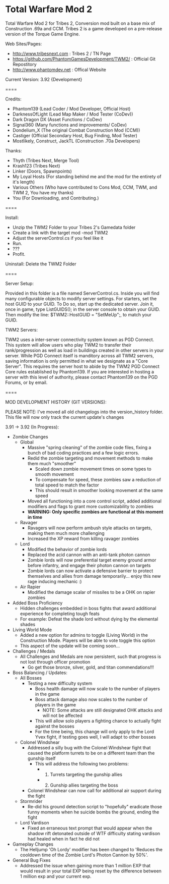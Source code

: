 Total Warfare Mod 2
====

Total Warfare Mod 2 for Tribes 2, Conversion mod built on a base mix of Construction .69a and CCM. Tribes 2 is a game developed on a pre-release version of the Torque Game Engine.

Web Sites/Pages:
* http://www.tribesnext.com : Tribes 2 / TN Page
* https://github.com/PhantomGamesDevelopment/TWM2/ : Official Git Repostitory
* http://www.phantomdev.net : Offical Website

Current Version: 3.92 {Development}

====

Credits:
* Phantom139 (Lead Coder / Mod Developer, Official Host)
* DarknessOfLight (Lead Map Maker / Mod Tester (CoDev))
* Dark Dragon DX (Asset Functions / CoDev)
* Signal360 (Many functions and improvements/ CoDev)
* Dondelium_X (The original Combat Construction Mod (CCM))
* Castiger (Official Secondary Host, Bug Finding, Mod Tester)
* Mostlikely, Construct, JackTL (Construction .70a Developers)

Thanks:
* Thyth (Tribes Next, Merge Tool)
* Krash123 (Tribes Next)
* Linker (Doors, Spawnpoints)
* My Loyal Hosts (For standing behind me and the mod for the entirety of it's length)
* Various Others (Who have contributed to Cons Mod, CCM, TWM, and TWM 2, You have my thanks)
* You (For Downloading, and Contributing.)

====

Install:
* Unzip the TWM2 Folder to your Tribes 2's Gamedata folder
* Create a link with the target mod -mod TWM2
* Adjust the serverControl.cs if you feel like it
* Run.
* ???
* Profit.

Uninstall: Delete the TWM2 Folder

====

Server Setup:

Provided in this folder is a file named ServerControl.cs. Inside you will find many configurable
objects to modify server settings. For starters, set the host GUID to your GUID. To Do so,
start up the dedicated server. Join it, once in game, type ListGUIDS(); in the server console
to obtain your GUID. Then modify the line: $TWM2::HostGUID = "SetMeUp";, to match your GUID.

TWM2 Servers:

TWM2 uses a inter-server connectivity system known as PGD Connect. This system will allow users who
play TWM2 to transfer their rank/progression as well as load in buildings created in other servers
in your server. While PGD Connect itself is manditory across all TWM2 servers, saving information is
only permitted in what we designate as a "Core Server". This requires the server host to abide by the
TWM2 PGD Connect Core rules established by Phantom139. If you are interested in hosting a server with
this level of authority, please contact Phantom139 on the PGD Forums, or by email.

====

MOD DEVELOPMENT HISTORY (GIT VERSIONS):

PLEASE NOTE: I've moved all old changelogs into the version_history folder. This file will now only track the current update's changes

3.91 -> 3.92 (In Progress):
* Zombie Changes
  * Global
    * Massive "spring cleaning" of the zombie code files, fixing a bunch of bad coding practices and a few logic errors.
    * Redid the zombie targeting and movement methods to make them much "smoother"
	  * Scaled down zombie movement times on some types to smooth movement
	  * To compensate for speed, these zombies saw a reduction of total speed to match the factor
	  * This should result in smoother looking movement at the same speed
	* Moved all functioning into a core control script, added additional modifiers and flags to grant more customizability to zombies
	* **WARNING: Only specific zombies are functional at this moment in time**
  * Ravager
    * Ravagers will now perform ambush style attacks on targets, making them much more challenging
	* Increased the XP reward from killing ravager zombies	
  * Lord
    * Modified the behavior of zombie lords
	* Replaced the acid cannon with an anti-tank photon cannon
	* Zombie lords will now preferential target enemy ground armor before infantry, and engage their photon cannon on targets
	* Zombie lords can now activate a defensive barrier to protect themselves and allies from damage temporarily... enjoy this new rage inducing mechanic :)	
  * Air Rapier
	* Modified the damage scalar of missiles to be a OHK on rapier zombies	
* Added Boss Proficiency
  * Hidden challenges embedded in boss fights that award additional experience for completing tough feats
  * For example: Defeat the shade lord without dying by the elemental shades
* Living World Mode
  * Added a new option for admins to toggle (Living World) in the Construction Mode. Players will be able to vote toggle this option
  * This aspect of the update will be coming soon...
* Challenges / Medals
  * All Challenges and Medals are now persistent, such that progress is not lost through officer promotion
    * Go get those bronze, silver, gold, and titan commendations!!!  
* Boss Balancing / Updates:
  * All Bosses
    * Testing a new difficulty system
	  * Boss health damage will now scale to the number of players in the game
	  * Boss attack damage also now scales to the number of players in the game
	    * NOTE: Some attacks are still designated OHK attacks and will not be affected
	  * This will allow solo players a fighting chance to actually fight against the bosses
	  * For the time being, this change will only apply to the Lord Yvex fight, if testing goes well, I will adapt to other bosses
  * Colonel Windshear
    * Addressed a silly bug with the Colonel Windshear fight that caused the platform turrets to be on a different team than the gunship itself
      * This will address the following two problems:
	    * 1. Turrets targeting the gunship allies
		* 2. Gunship allies targeting the boss
	* Colonel Windshear can now call for additional air support during the fight
  * Stormrider 
	* Re-did his ground detection script to "hopefully" eradicate those funny moments when he suicide bombs the ground, ending the fight
  * Lord Vardison 
    * Fixed an erraneous text prompt that would appear when the shadow rift detonated outside of WTF difficulty stating vardison had healed when in fact he did not
* Gameplay Changes
  * The Helljump 'Oh Lordy' modifier has been changed to 'Reduces the cooldown time of the Zombie Lord's Photon Cannon by 50%'.	
* General Bug Fixes
  * Addressed the issue when gaining more than 1 million EXP that would result in your total EXP being reset by the difference between 1 million exp and your current exp.
